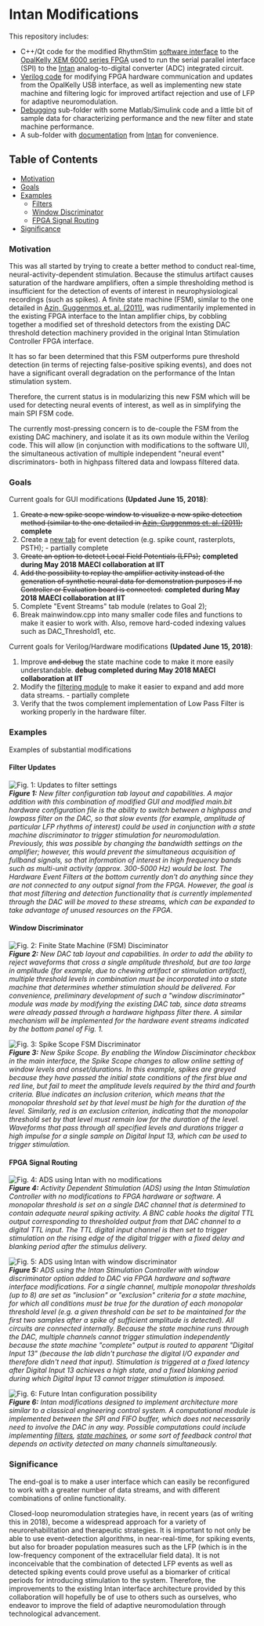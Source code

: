 # Intan Modifications #

This repository includes:  
* C++/Qt code for the modified RhythmStim [software interface](GUI) to the [OpalKelly XEM 6000 series FPGA](https://www.opalkelly.com/products/xem6010/ "Opal Kelly") used to run the serial parallel interface (SPI) to the [Intan](http://www.intantech.com/) analog-to-digital converter (ADC) integrated circuit.
* [Verilog code](Hardware) for modifying FPGA hardware communication and updates from the OpalKelly USB interface, as well as implementing new state machine and filtering logic for improved artifact rejection and use of LFP for adaptive neuromodulation.
* [Debugging](debugging) sub-folder with some Matlab/Simulink code and a little bit of sample data for characterizing performance and the new filter and state machine performance.
* A sub-folder with [documentation](doc) from [Intan](http://www.intantech.com/downloads.html  "Intan Downloads") for convenience.

## Table of Contents ##

* [Motivation](#motivation)  
* [Goals](#goals)  
* [Examples](#examples)
	* [Filters](#filter-updates)
	* [Window Discriminator](#window-discriminator)
	* [FPGA Signal Routing](#fpga-signal-routing)
* [Significance](#significance)

### Motivation ###

This was all started by trying to create a better method to conduct real-time, neural-activity-dependent stimulation.
Because the stimulus artifact causes saturation of the hardware amplifiers, often a simple thresholding method
is insufficient for the detection of events of interest in neurophysiological recordings (such as spikes). 
A finite state machine (FSM), similar to the one detailed in [Azin, Guggenmos et. al. (2011)](https://ieeexplore.ieee.org/document/5723023/ "A Battery-Powered Activity-Dependent Intracortical Microstimulation IC for Brain-Machine-Brain Interface"),
was rudimentarily implemented in the existing FPGA interface to the Intan amplifier chips, by cobbling together
a modified set of threshold detectors from the existing DAC threshold detection machinery provided in the original
Intan Stimulation Controller FPGA interface. 

It has so far been determined that this FSM outperforms pure threshold detection (in terms of rejecting false-positive
spiking events), and does not have a significant overall degradation on the performance of the Intan stimulation system.

Therefore, the current status is in modularizing this new FSM which will be used for detecting neural events of interest,
as well as in simplifying the main SPI FSM code. 

The currently most-pressing concern is to de-couple the FSM from the existing DAC machinery, and isolate it as its own
module within the Verilog code. This will allow (in conjunction with modifications to the software UI), the simultaneous
activation of multiple independent "neural event" discriminators- both in highpass filtered data and lowpass filtered data.


### Goals ###

Current goals for GUI modifications **(Updated June 15, 2018)**:

1. ~~Create a new spike scope window to visualize a new spike detection method (similar to the one detailed in [Azin, Guggenmos et. al. (2011)](https://ieeexplore.ieee.org/document/5723023/ "A Battery-Powered Activity-Dependent Intracortical Microstimulation IC for Brain-Machine-Brain Interface");~~ **complete**  
2. Create a [new tab](../GUI/MM-RHS2000_Interface/source/mainwindow.cpp "link to C++ code") for event detection (e.g. spike count, rasterplots, PSTH); - partially complete  
3. ~~Create an option to detect Local Field Potentials (LFPs);~~ **completed during May 2018 MAECI collaboration at IIT**  
4. ~~Add the possibility to replay the amplifier activity instead of the generation of synthetic neural data for demonstration purposes if no Controller or Evaluation board is connected.~~ **completed during May 2018 MAECI collaboration at IIT**  
5. Complete "Event Streams" tab module (relates to Goal 2);  
6. Break mainwindow.cpp into many smaller code files and functions to make it easier to work with. Also, remove hard-coded indexing values such as DAC_Threshold1, etc.  

Current goals for Verilog/Hardware modifications **(Updated June 15, 2018)**:

1. Improve ~~and debug~~ the state machine code to make it more easily understandable. **debug completed during May 2018 MAECI collaboration at IIT**  
2. Modify the [filtering module](../Hardware/MM-FSM/2018-01-16_RHS2000%20Window%20Discriminator/scalable_filter.v ("link to verilog code")) to make it easier to expand and add more data streams. - partially complete  
3. Verify that the twos complement implementation of Low Pass Filter is working properly in the hardware filter.  

### Examples ###

Examples of substantial modifications

#### Filter Updates ####
![Fig. 1: Updates to filter settings](doc/Images/filter_tab.PNG)  
_**Figure 1:** New filter configuration tab layout and capabilities. A major addition with this combination of modified GUI and modified main.bit hardware configuration file is the ability to switch between a highpass and lowpass filter on the DAC, so that slow events (for example, amplitude of particular LFP rhythms of interest) could be used in conjunction with a state machine discriminator to trigger stimulation for neuromodulation. Previously, this was possible by changing the bandwidth settings on the amplifier; however, this would prevent the simultaneous acquisition of fullband signals, so that information of interest in high frequency bands such as multi-unit activity (approx. 300-5000 Hz) would be lost. The Hardware Event Filters at the bottom currently don't do anything since they are not connected to any output signal from the FPGA. However, the goal is that most filtering and detection functionality that is currently implemented through the DAC will be moved to these streams, which can be expanded to take advantage of unused resources on the FPGA._

#### Window Discriminator ####
![Fig. 2: Finite State Machine (FSM) Disciminator](doc/Images/window_discriminator_tab.PNG)  
_**Figure 2:** New DAC tab layout and capabilities. In order to add the ability to reject waveforms that cross a single amplitude threshold, but are too large in amplitude (for example, due to chewing artifact or stimulation artifact), multiple threshold levels in combination must be incorporated into a state machine that determines whether stimulation should be delivered. For convenience, preliminary development of such a "window discriminator" module was made by modifying the existing DAC tab, since data streams were already passed through a hardware highpass filter there. A similar mechanism will be implemented for the hardware event streams indicated by the bottom panel of Fig. 1._

![Fig. 3: Spike Scope FSM Discriminator](doc/Images/window_discriminator_SpikeWindow.PNG)  
_**Figure 3:** New Spike Scope. By enabling the Window Disciminator checkbox in the main interface, the Spike Scope changes to allow online setting of window levels and onset/durations. In this example, spikes are greyed because they have passed the initial state conditions of the first blue and red line, but fail to meet the amplitude levels required by the third and fourth criteria. Blue indicates an inclusion criterion, which means that the monopolar threshold set by that level must be high for the duration of the level. Similarly, red is an exclusion criterion, indicating that the monopolar threshold set by that level must remain low for the duration of the level. Waveforms that pass through all specified levels and durations trigger a high impulse for a single sample on Digital Input 13, which can be used to trigger stimulation._

#### FPGA Signal Routing ####

![Fig. 4: ADS using Intan with no modifications](doc/Images/basic_config_fpga.PNG)  
_**Figure 4:** Activity Dependent Stimulation (ADS) using the Intan Stimulation Controller with no modifications to FPGA hardware or software. A monopolar threshold is set on a single DAC channel that is determined to contain adequate neural spiking activity. A BNC cable hooks the digital TTL output corresponding to thresholded output from that DAC channel to a digital TTL input. The TTL digital input channel is then set to trigger stimulation on the rising edge of the digital trigger with a fixed delay and blanking period after the stimulus delivery._

![Fig. 5: ADS using Intan with window discriminator](doc/Images/basic_window_fpga.PNG)  
_**Figure 5:** ADS using the Intan Stimulation Controller with window discriminator option added to DAC via FPGA hardware and software interface modifications. For a single channel, multiple monopolar thresholds (up to 8) are set as "inclusion" or "exclusion" criteria for a state machine, for which all conditions must be true for the duration of each monopolar threshold level (e.g. a given threshold can be set to be maintained for the first two samples after a spike of sufficient amplitude is detected). All circuits are connected internally. Because the state machine runs through the DAC, multiple channels cannot trigger stimulation independently because the state machine "complete" output is routed to apparent "Digital Input 13" (because the lab didn't purchase the digital I/O expander and therefore didn't need that input). Stimulation is triggered at a fixed latency after Digital Input 13 achieves a high state, and a fixed blanking period during which Digital Input 13 cannot trigger stimulation is imposed._

![Fig. 6: Future Intan configuration possibility](doc/Images/new_module_fpga.PNG)  
_**Figure 6:** Intan modifications designed to implement architecture more similar to a classical engineering control system. A computational module is implemented between the SPI and FIFO buffer, which does not necessarily need to involve the DAC in any way. Possible computations could include implementing [filters](#filter-updates), [state machines](#window-discriminator), or some sort of feedback control that depends on activity detected on many channels simultaneously._

### Significance ###

The end-goal is to make a user interface which can easily be reconfigured to work with a greater number of data streams, and with different combinations of online functionality.

Closed-loop neuromodulation strategies have, in recent years (as of writing this in 2018), become a widespread approach for a variety of neurorehabilitation and therapeutic strategies. It is important to not only be able to use event-detection algorithms, in near-real-time, for spiking events, but also for broader population measures such as the LFP (which is in the low-frequency component of the extracellular field data). It is not inconceivable that the combination of detected LFP events as well as detected spiking events could prove useful as a biomarker of critical periods for introducing stimulation to the system. Therefore, the improvements to the existing Intan interface architecture provided by this collaboration will hopefully be of use to others such as ourselves, who endeavor to improve the field of adaptive neuromodulation through technological advancement.




